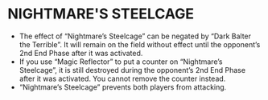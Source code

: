 # NIGHTMARE'S STEELCAGE

*   The effect of “Nightmare’s Steelcage” can be negated by “Dark Balter the Terrible”. It will remain on the field without effect until the opponent’s 2nd End Phase after it was activated.
*   If you use “Magic Reflector” to put a counter on “Nightmare’s Steelcage”, it is still destroyed during the opponent’s 2nd End Phase after it was activated. You cannot remove the counter instead.
*   “Nightmare’s Steelcage” prevents both players from attacking.

